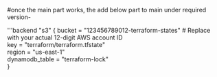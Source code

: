 #once the main part works, the add below part to main under required version-

 
  '''backend "s3" { 
    bucket         = "123456789012-terraform-states"  # Replace with your actual 12-digit AWS account ID <br>
    key            = "terraform/terraform.tfstate" <br>
    region         = "us-east-1" <br>
    dynamodb_table = "terraform-lock" <br>
  }
